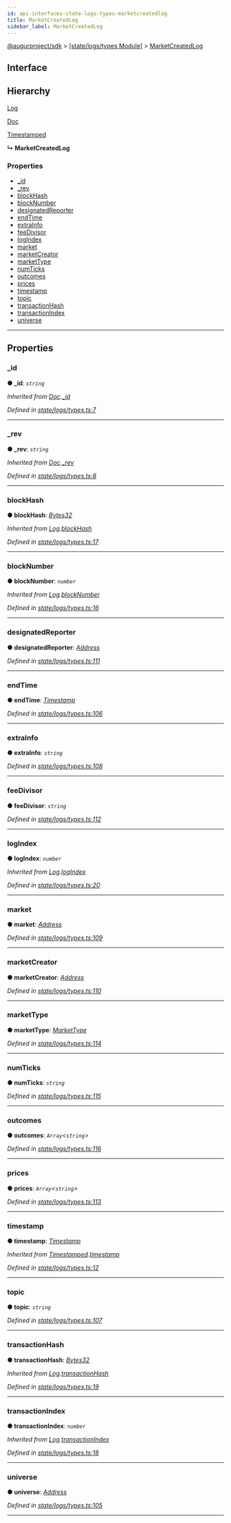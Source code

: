 ```yaml
---
id: api-interfaces-state-logs-types-marketcreatedlog
title: MarketCreatedLog
sidebar_label: MarketCreatedLog
---
```


[@augurproject/sdk](api-readme.md) > [[state/logs/types Module]](api-modules-state-logs-types-module.md) > [MarketCreatedLog](api-interfaces-state-logs-types-marketcreatedlog.md)

## Interface

## Hierarchy

 [Log](api-interfaces-state-logs-types-log.md)

 [Doc](api-interfaces-state-logs-types-doc.md)

 [Timestamped](api-interfaces-state-logs-types-timestamped.md)

**↳ MarketCreatedLog**

### Properties

* [_id](api-interfaces-state-logs-types-marketcreatedlog.md#_id)
* [_rev](api-interfaces-state-logs-types-marketcreatedlog.md#_rev)
* [blockHash](api-interfaces-state-logs-types-marketcreatedlog.md#blockhash)
* [blockNumber](api-interfaces-state-logs-types-marketcreatedlog.md#blocknumber)
* [designatedReporter](api-interfaces-state-logs-types-marketcreatedlog.md#designatedreporter)
* [endTime](api-interfaces-state-logs-types-marketcreatedlog.md#endtime)
* [extraInfo](api-interfaces-state-logs-types-marketcreatedlog.md#extrainfo)
* [feeDivisor](api-interfaces-state-logs-types-marketcreatedlog.md#feedivisor)
* [logIndex](api-interfaces-state-logs-types-marketcreatedlog.md#logindex)
* [market](api-interfaces-state-logs-types-marketcreatedlog.md#market)
* [marketCreator](api-interfaces-state-logs-types-marketcreatedlog.md#marketcreator)
* [marketType](api-interfaces-state-logs-types-marketcreatedlog.md#markettype)
* [numTicks](api-interfaces-state-logs-types-marketcreatedlog.md#numticks)
* [outcomes](api-interfaces-state-logs-types-marketcreatedlog.md#outcomes)
* [prices](api-interfaces-state-logs-types-marketcreatedlog.md#prices)
* [timestamp](api-interfaces-state-logs-types-marketcreatedlog.md#timestamp)
* [topic](api-interfaces-state-logs-types-marketcreatedlog.md#topic)
* [transactionHash](api-interfaces-state-logs-types-marketcreatedlog.md#transactionhash)
* [transactionIndex](api-interfaces-state-logs-types-marketcreatedlog.md#transactionindex)
* [universe](api-interfaces-state-logs-types-marketcreatedlog.md#universe)

---

## Properties

<a id="_id"></a>

###  _id

**● _id**: *`string`*

*Inherited from [Doc](api-interfaces-state-logs-types-doc.md).[_id](api-interfaces-state-logs-types-doc.md#_id)*

*Defined in [state/logs/types.ts:7](https://github.com/AugurProject/augur/blob/06e47ad207/packages/augur-sdk/src/state/logs/types.ts#L7)*

___
<a id="_rev"></a>

###  _rev

**● _rev**: *`string`*

*Inherited from [Doc](api-interfaces-state-logs-types-doc.md).[_rev](api-interfaces-state-logs-types-doc.md#_rev)*

*Defined in [state/logs/types.ts:8](https://github.com/AugurProject/augur/blob/06e47ad207/packages/augur-sdk/src/state/logs/types.ts#L8)*

___
<a id="blockhash"></a>

###  blockHash

**● blockHash**: *[Bytes32](api-modules-state-logs-types-module.md#bytes32)*

*Inherited from [Log](api-interfaces-state-logs-types-log.md).[blockHash](api-interfaces-state-logs-types-log.md#blockhash)*

*Defined in [state/logs/types.ts:17](https://github.com/AugurProject/augur/blob/06e47ad207/packages/augur-sdk/src/state/logs/types.ts#L17)*

___
<a id="blocknumber"></a>

###  blockNumber

**● blockNumber**: *`number`*

*Inherited from [Log](api-interfaces-state-logs-types-log.md).[blockNumber](api-interfaces-state-logs-types-log.md#blocknumber)*

*Defined in [state/logs/types.ts:16](https://github.com/AugurProject/augur/blob/06e47ad207/packages/augur-sdk/src/state/logs/types.ts#L16)*

___
<a id="designatedreporter"></a>

###  designatedReporter

**● designatedReporter**: *[Address](api-modules-state-logs-types-module.md#address)*

*Defined in [state/logs/types.ts:111](https://github.com/AugurProject/augur/blob/06e47ad207/packages/augur-sdk/src/state/logs/types.ts#L111)*

___
<a id="endtime"></a>

###  endTime

**● endTime**: *[Timestamp](api-modules-state-logs-types-module.md#timestamp)*

*Defined in [state/logs/types.ts:106](https://github.com/AugurProject/augur/blob/06e47ad207/packages/augur-sdk/src/state/logs/types.ts#L106)*

___
<a id="extrainfo"></a>

###  extraInfo

**● extraInfo**: *`string`*

*Defined in [state/logs/types.ts:108](https://github.com/AugurProject/augur/blob/06e47ad207/packages/augur-sdk/src/state/logs/types.ts#L108)*

___
<a id="feedivisor"></a>

###  feeDivisor

**● feeDivisor**: *`string`*

*Defined in [state/logs/types.ts:112](https://github.com/AugurProject/augur/blob/06e47ad207/packages/augur-sdk/src/state/logs/types.ts#L112)*

___
<a id="logindex"></a>

###  logIndex

**● logIndex**: *`number`*

*Inherited from [Log](api-interfaces-state-logs-types-log.md).[logIndex](api-interfaces-state-logs-types-log.md#logindex)*

*Defined in [state/logs/types.ts:20](https://github.com/AugurProject/augur/blob/06e47ad207/packages/augur-sdk/src/state/logs/types.ts#L20)*

___
<a id="market"></a>

###  market

**● market**: *[Address](api-modules-state-logs-types-module.md#address)*

*Defined in [state/logs/types.ts:109](https://github.com/AugurProject/augur/blob/06e47ad207/packages/augur-sdk/src/state/logs/types.ts#L109)*

___
<a id="marketcreator"></a>

###  marketCreator

**● marketCreator**: *[Address](api-modules-state-logs-types-module.md#address)*

*Defined in [state/logs/types.ts:110](https://github.com/AugurProject/augur/blob/06e47ad207/packages/augur-sdk/src/state/logs/types.ts#L110)*

___
<a id="markettype"></a>

###  marketType

**● marketType**: *[MarketType](api-enums-state-logs-types-markettype.md)*

*Defined in [state/logs/types.ts:114](https://github.com/AugurProject/augur/blob/06e47ad207/packages/augur-sdk/src/state/logs/types.ts#L114)*

___
<a id="numticks"></a>

###  numTicks

**● numTicks**: *`string`*

*Defined in [state/logs/types.ts:115](https://github.com/AugurProject/augur/blob/06e47ad207/packages/augur-sdk/src/state/logs/types.ts#L115)*

___
<a id="outcomes"></a>

###  outcomes

**● outcomes**: *`Array`<`string`>*

*Defined in [state/logs/types.ts:116](https://github.com/AugurProject/augur/blob/06e47ad207/packages/augur-sdk/src/state/logs/types.ts#L116)*

___
<a id="prices"></a>

###  prices

**● prices**: *`Array`<`string`>*

*Defined in [state/logs/types.ts:113](https://github.com/AugurProject/augur/blob/06e47ad207/packages/augur-sdk/src/state/logs/types.ts#L113)*

___
<a id="timestamp"></a>

###  timestamp

**● timestamp**: *[Timestamp](api-modules-state-logs-types-module.md#timestamp)*

*Inherited from [Timestamped](api-interfaces-state-logs-types-timestamped.md).[timestamp](api-interfaces-state-logs-types-timestamped.md#timestamp)*

*Defined in [state/logs/types.ts:12](https://github.com/AugurProject/augur/blob/06e47ad207/packages/augur-sdk/src/state/logs/types.ts#L12)*

___
<a id="topic"></a>

###  topic

**● topic**: *`string`*

*Defined in [state/logs/types.ts:107](https://github.com/AugurProject/augur/blob/06e47ad207/packages/augur-sdk/src/state/logs/types.ts#L107)*

___
<a id="transactionhash"></a>

###  transactionHash

**● transactionHash**: *[Bytes32](api-modules-state-logs-types-module.md#bytes32)*

*Inherited from [Log](api-interfaces-state-logs-types-log.md).[transactionHash](api-interfaces-state-logs-types-log.md#transactionhash)*

*Defined in [state/logs/types.ts:19](https://github.com/AugurProject/augur/blob/06e47ad207/packages/augur-sdk/src/state/logs/types.ts#L19)*

___
<a id="transactionindex"></a>

###  transactionIndex

**● transactionIndex**: *`number`*

*Inherited from [Log](api-interfaces-state-logs-types-log.md).[transactionIndex](api-interfaces-state-logs-types-log.md#transactionindex)*

*Defined in [state/logs/types.ts:18](https://github.com/AugurProject/augur/blob/06e47ad207/packages/augur-sdk/src/state/logs/types.ts#L18)*

___
<a id="universe"></a>

###  universe

**● universe**: *[Address](api-modules-state-logs-types-module.md#address)*

*Defined in [state/logs/types.ts:105](https://github.com/AugurProject/augur/blob/06e47ad207/packages/augur-sdk/src/state/logs/types.ts#L105)*

___

